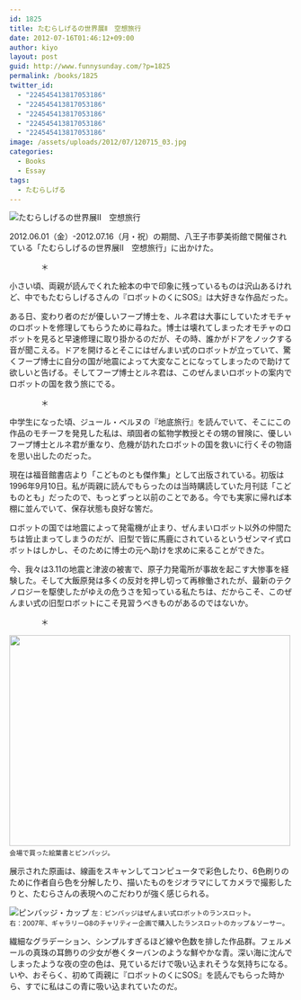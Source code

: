 ```yaml
---
id: 1825
title: たむらしげるの世界展Ⅱ　空想旅行
date: 2012-07-16T01:46:12+09:00
author: kiyo
layout: post
guid: http://www.funnysunday.com/?p=1825
permalink: /books/1825
twitter_id:
  - "224545413817053186"
  - "224545413817053186"
  - "224545413817053186"
  - "224545413817053186"
  - "224545413817053186"
image: /assets/uploads/2012/07/120715_03.jpg
categories:
  - Books
  - Essay
tags:
  - たむらしげる
---
```

<img src="/assets/uploads/2012/07/120715_01.jpg" alt="たむらしげるの世界展Ⅱ　空想旅行" title="たむらしげるの世界展Ⅱ　空想旅行" width="500" height="667" class="alignnone size-full wp-image-1839" srcset="/assets/uploads/2012/07/120715_01.jpg 500w, /assets/uploads/2012/07/120715_01-225x300.jpg 225w" sizes="(max-width: 500px) 100vw, 500px" />

2012.06.01（金）-2012.07.16（月・祝）の期間、八王子市夢美術館で開催されている「たむらしげるの世界展Ⅱ　空想旅行」に出かけた。

　　　　＊

小さい頃、両親が読んでくれた絵本の中で印象に残っているものは沢山あるけれど、中でもたむらしげるさんの『ロボットのくにSOS』は大好きな作品だった。

ある日、変わり者のだが優しいフープ博士を、ルネ君は大事にしていたオモチャのロボットを修理してもらうために尋ねた。博士は壊れてしまったオモチャのロボットを見ると早速修理に取り掛かるのだが、その時、誰かがドアをノックする音が聞こえる。ドアを開けるとそこにはぜんまい式のロボットが立っていて、驚くフープ博士に自分の国が地震によって大変なことになってしまったので助けて欲しいと告げる。そしてフープ博士とルネ君は、このぜんまいロボットの案内でロボットの国を救う旅にでる。

　　　　＊

中学生になった頃、ジュール・ベルヌの『地底旅行』を読んでいて、そこにこの作品のモチーフを発見した私は、頑固者の鉱物学教授とその甥の冒険に、優しいフープ博士とルネ君が重なり、危機が訪れたロボットの国を救いに行くその物語を思い出したのだった。

現在は福音館書店より「こどものとも傑作集」として出版されている。初版は1996年9月10日。私が両親に読んでもらったのは当時購読していた月刊誌「こどものとも」だったので、もっとずっと以前のことである。今でも実家に帰れば本棚に並んでいて、保存状態も良好な筈だ。

ロボットの国では地震によって発電機が止まり、ぜんまいロボット以外の仲間たちは皆止まってしまうのだが、旧型で皆に馬鹿にされているというゼンマイ式ロボットはしかし、そのために博士の元へ助けを求めに来ることができた。

今、我々は3.11の地震と津波の被害で、原子力発電所が事故を起こす大惨事を経験した。そして大飯原発は多くの反対を押し切って再稼働されたが、最新のテクノロジーを駆使したがゆえの危うさを知っている私たちは、だからこそ、このぜんまい式の旧型ロボットにこそ見習うべきものがあるのではないか。

　　　　＊

<img src="/assets/uploads/2012/07/120715_02.jpg" alt="" title="たむらしげるの世界展Ⅱ　空想旅行　絵葉書" width="500" height="375" class="alignnone size-full wp-image-1827" srcset="/assets/uploads/2012/07/120715_02.jpg 500w, /assets/uploads/2012/07/120715_02-300x225.jpg 300w" sizes="(max-width: 500px) 100vw, 500px" />  
<small>会場で買った絵葉書とピンバッジ。</small>

展示された原画は、線画をスキャンしてコンピュータで彩色したり、6色刷りのために作者自ら色を分解したり、描いたものをジオラマにしてカメラで撮影したりと、たむらさんの表現へのこだわりが強く感じられる。

<img src="/assets/uploads/2012/07/120715_031.jpg" alt="ピンバッジ・カップ" title="ピンバッジ・カップ" width="500" height="233" class="alignnone size-full wp-image-1859" srcset="/assets/uploads/2012/07/120715_031.jpg 500w, /assets/uploads/2012/07/120715_031-300x140.jpg 300w" sizes="(max-width: 500px) 100vw, 500px" />  
<small>左：ピンバッジはぜんまい式ロボットのランスロット。<br />右：2007年、ギャラリーG8のチャリティー企画で購入したランスロットのカップ＆ソーサー。</small>

繊細なグラデーション、シンプルすぎるほど線や色数を排した作品群。フェルメールの真珠の耳飾りの少女が巻くターバンのような鮮やかな青。深い海に沈んでしまったような夜の空の色は、見ているだけで吸い込まれそうな気持ちになる。いや、おそらく、初めて両親に『ロボットのくにSOS』を読んでもらった時から、すでに私はこの青に吸い込まれていたのだ。